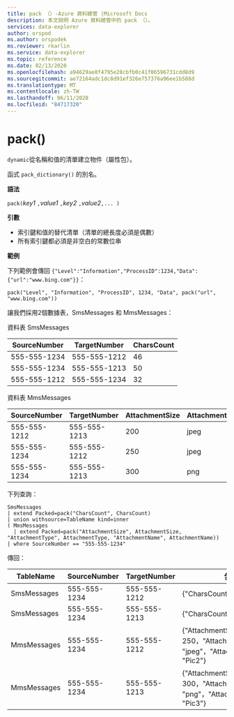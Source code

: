 ```yaml
---
title: pack （）-Azure 資料總管 |Microsoft Docs
description: 本文說明 Azure 資料總管中的 pack （）。
services: data-explorer
author: orspod
ms.author: orspodek
ms.reviewer: rkarlin
ms.service: data-explorer
ms.topic: reference
ms.date: 02/13/2020
ms.openlocfilehash: a94629ae8f4795e28cbfb0c41f06596731cdd8d9
ms.sourcegitcommit: ae72164adc1dc8d91ef326e757376a96ee1b588d
ms.translationtype: MT
ms.contentlocale: zh-TW
ms.lasthandoff: 06/11/2020
ms.locfileid: "84717320"
---
```

# <a name="pack"></a>pack()

`dynamic`從名稱和值的清單建立物件（屬性包）。

函式 `pack_dictionary()` 的別名。

**語法**

`pack(`*key1* `,`*value1* `,`*key2* `,`*value2*`,... )`

**引數**

* 索引鍵和值的替代清單（清單的總長度必須是偶數）
* 所有索引鍵都必須是非空白的常數位串

**範例**

下列範例會傳回 `{"Level":"Information","ProcessID":1234,"Data":{"url":"www.bing.com"}}`：

```kusto
pack("Level", "Information", "ProcessID", 1234, "Data", pack("url", "www.bing.com"))
```

讓我們採用2個數據表，SmsMessages 和 MmsMessages：

資料表 SmsMessages 

|SourceNumber |TargetNumber| CharsCount
|---|---|---
|555-555-1234 |555-555-1212 | 46 
|555-555-1234 |555-555-1213 | 50 
|555-555-1212 |555-555-1234 | 32 

資料表 MmsMessages 

|SourceNumber |TargetNumber| AttachmentSize | AttachmentType | AttachmentName
|---|---|---|---|---
|555-555-1212 |555-555-1213 | 200 | jpeg | Pic1
|555-555-1234 |555-555-1212 | 250 | jpeg | Pic2
|555-555-1234 |555-555-1213 | 300 | png | Pic3

下列查詢：
```kusto
SmsMessages 
| extend Packed=pack("CharsCount", CharsCount) 
| union withsource=TableName kind=inner 
( MmsMessages 
  | extend Packed=pack("AttachmentSize", AttachmentSize, "AttachmentType", AttachmentType, "AttachmentName", AttachmentName))
| where SourceNumber == "555-555-1234"
``` 

傳回：

|TableName |SourceNumber |TargetNumber | 包裝
|---|---|---|---
|SmsMessages|555-555-1234 |555-555-1212 | {"CharsCount"： 46}
|SmsMessages|555-555-1234 |555-555-1213 | {"CharsCount"： 50}
|MmsMessages|555-555-1234 |555-555-1212 | {"AttachmentSize"：250，"AttachmentType"： "jpeg"，"AttachmentName"： "Pic2"}
|MmsMessages|555-555-1234 |555-555-1213 | {"AttachmentSize"：300，"AttachmentType"： "png"，"AttachmentName"： "Pic3"}
